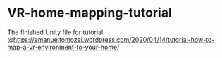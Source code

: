 # VR-home-mapping-tutorial
The finished Unity file for tutorial @https://emanueltomozei.wordpress.com/2020/04/14/tutorial-how-to-map-a-vr-environment-to-your-home/
